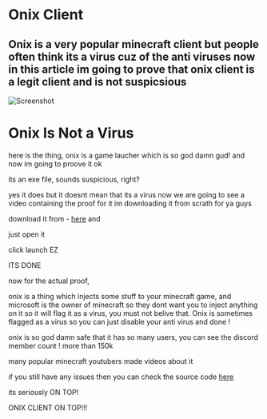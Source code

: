 # Onix Client
## Onix is a very popular minecraft client but people often think its a virus cuz of the anti viruses now in this article im going to prove that onix client is a legit client and is not suspicsious

![Screenshot](https://styles.redditmedia.com/t5_4fpqn1/styles/communityIcon_tnjw4wp31rz61.png)




# Onix Is Not a Virus

here is the thing, onix is a game laucher which is so god damn gud! and now im going to proove it ok 

its an exe file, sounds suspicious, right? 

yes it does but it doesnt mean that its a virus now we are going to see a video containing the proof for it im downloading it from scrath for ya guys 

download it from - [here](https://github.com/notcarlton/OnixLauncher/releases/latest/download/OnixLauncher.exe?raw=true) and 

just open it 

click launch EZ 

ITS DONE

now for the actual proof, 

onix is a thing which injects some stuff to your minecraft game, and microsoft is the owner of minecraft so they dont want you to inject anything on it so 
it will flag it as a virus, you must not belive that. Onix is sometimes flagged as a virus so you can just disable your anti virus and done ! 

onix is so god damn safe that it has so many users, you can see the discord member count ! more than 150k 

many popular minecraft youtubers made videos about it 

if you still have any issues then you can check the source code [here](https://github.com/notcarlton/OnixLauncher/)

its seriously ON TOP!

ONIX CLIENT ON TOP!!!
